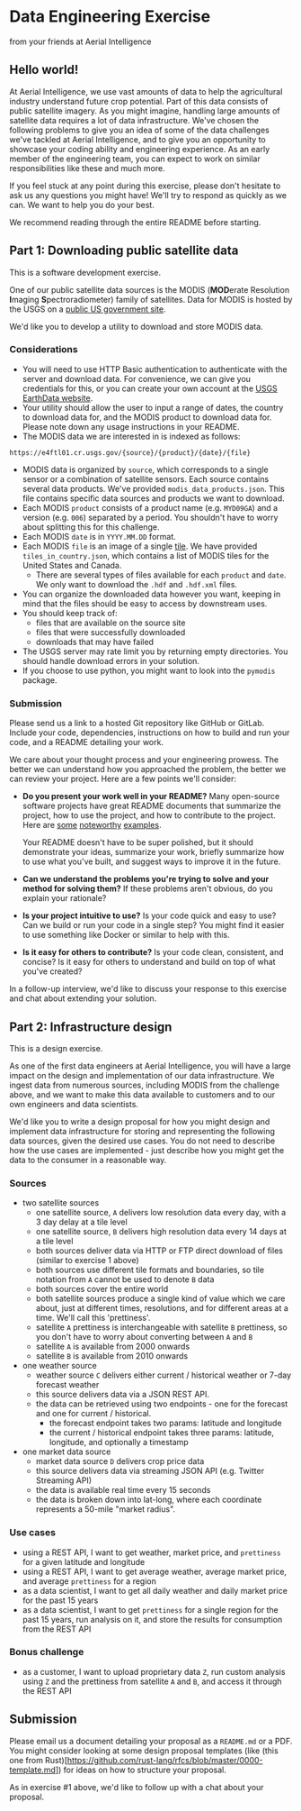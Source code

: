 # Data Engineering Exercise
from your friends at Aerial Intelligence 

## Hello world!
At Aerial Intelligence, we use vast amounts of data to help the agricultural industry understand future crop potential. Part of this data consists of public satellite imagery. As you might imagine, handling large amounts of satellite data requires a lot of data infrastructure.  We've chosen the following problems to give you an idea of some of the data challenges we've tackled at Aerial Intelligence, and to give you an opportunity to showcase your coding ability and engineering experience. As an early member of the engineering team, you can expect to work on similar responsibilities like these and much more.

If you feel stuck at any point during this exercise, please don't hesitate to ask us any questions you might have! We'll try to respond as quickly as we can. We want to help you do your best.

We recommend reading through the entire README before starting.

## Part 1: Downloading public satellite data

This is a software development exercise.

One of our public satellite data sources is the MODIS (**MOD**erate Resolution **I**maging **S**pectroradiometer) family of satellites. Data for MODIS is hosted by the USGS on a [public US government site](https://e4ftl01.cr.usgs.gov). 

We'd like you to develop a utility to download and store MODIS data. 

### Considerations

- You will need to use HTTP Basic authentication to authenticate with the server and download data. For convenience, we can give you credentials for this, or you can create your own account at the [USGS EarthData website](https://urs.earthdata.nasa.gov/users/new).
- Your utility should allow the user to input a range of dates, the country to download data for, and the MODIS product to download data for. Please note down any usage instructions in your README.
- The MODIS data we are interested in is indexed as follows: 

```
https://e4ftl01.cr.usgs.gov/{source}/{product}/{date}/{file}
```

- MODIS data is organized by `source`, which corresponds to a single sensor or a combination of satellite sensors. Each source contains several data products. We've provided `modis_data_products.json`. This file contains specific data sources and products we want to download.
- Each MODIS `product` consists of a product name (e.g. `MYD09GA`) and a version (e.g. `006`) separated by a period. You shouldn't have to worry about splitting this for this challenge.
- Each MODIS `date` is in `YYYY.MM.DD` format.
- Each MODIS `file` is an image of a single [tile](https://modis-land.gsfc.nasa.gov/MODLAND_grid.html). We have provided `tiles_in_country.json`, which contains a list of MODIS tiles for the United States and Canada. 
    - There are several types of files available for each `product` and `date`. We only want to download the `.hdf` and `.hdf.xml` files. 
- You can organize the downloaded data however you want, keeping in mind that the files should be easy to access by downstream uses. 
- You should keep track of:
    - files that are available on the source site
    - files that were successfully downloaded
    - downloads that may have failed
- The USGS server may rate limit you by returning empty directories. You should handle download errors in your solution.
- If you choose to use python, you might want to look into the `pymodis` package.

### Submission

Please send us a link to a hosted Git repository like GitHub or GitLab. Include your code, dependencies, instructions on how to build and run your code, and a README detailing your work.

We care about your thought process and your engineering prowess. The better we can understand how you approached the problem, the better we can review your project. Here are a few points we'll consider:

- **Do you present your work well in your README?** Many open-source software projects have great README documents that summarize the project, how to use the project, and how to contribute to the project. Here are [some](https://github.com/microsoft/vscode) [noteworthy](https://github.com/fchollet/keras) [examples](https://github.com/reactjs/redux). 

  Your README doesn't have to be super polished, but it should demonstrate your ideas, summarize your work, briefly summarize how to use what you've built, and suggest ways to improve it in the future.

- **Can we understand the problems you're trying to solve and your method for solving them?** If these problems aren't obvious, do you explain your rationale?

- **Is your project intuitive to use?** Is your code quick and easy to use? Can we build or run your code in a single step? You might find it easier to use something like Docker or similar to help with this.

- **Is it easy for others to contribute?** Is your code clean, consistent, and concise? Is it easy for others to understand and build on top of what you've created?

In a follow-up interview, we'd like to discuss your response to this exercise and chat about extending your solution.

## Part 2: Infrastructure design

This is a design exercise.

As one of the first data engineers at Aerial Intelligence, you will have a large impact on the design and implementation of our data infrastructure. We ingest data from numerous sources, including MODIS from the challenge above, and we want to make this data available to customers and to our own engineers and data scientists.

We'd like you to write a design proposal for how you might design and implement data infrastructure for storing and representing the following data sources, given the desired use cases. You do not need to describe how the use cases are implemented - just describe how you might get the data to the consumer in a reasonable way.

### Sources

- two satellite sources
    - one satellite source, `A` delivers low resolution data every day, with a 3 day delay at a tile level
    - one satellite source, `B` delivers high resolution data every 14 days at a tile level
    - both sources deliver data via HTTP or FTP direct download of files (similar to exercise 1 above)
    - both sources use different tile formats and boundaries, so tile notation from `A` cannot be used to denote `B` data
    - both sources cover the entire world
    - both satellite sources produce a single kind of value which we care about, just at different times, resolutions, and for different areas at a time. We'll call this 'prettiness'.
    - satellite `A` prettiness is interchangeable with satellite `B` prettiness, so you don't have to worry about converting between `A` and `B`
    - satellite `A` is available from 2000 onwards
    - satellite `B` is available from 2010 onwards
- one weather source
    - weather source `C` delivers either current / historical weather or 7-day forecast weather
    - this source delivers data via a JSON REST API.
    - the data can be retrieved using two endpoints - one for the forecast and one for current / historical.
        - the forecast endpoint takes two params: latitude and longitude
        - the current / historical endpoint takes three params: latitude, longitude, and optionally a timestamp
- one market data source
    - market data source `D` delivers crop price data
    - this source delivers data via streaming JSON API (e.g. Twitter Streaming API)
    - the data is available real time every 15 seconds
    - the data is broken down into lat-long, where each coordinate represents a 50-mile "market radius".

### Use cases

- using a REST API, I want to get weather, market price, and `prettiness` for a given latitude and longitude
- using a REST API, I want to get average weather, average market price, and average `prettiness` for a region
- as a data scientist, I want to get all daily weather and daily market price for the past 15 years
- as a data scientist, I want to get `prettiness` for a single region for the past 15 years, run analysis on it, and store the results for consumption from the REST API

### Bonus challenge

- as a customer, I want to upload proprietary data `Z`, run custom analysis using `Z` and the prettiness from satellite `A` and `B`, and access it through the REST API

## Submission

Please email us a document detailing your proposal as a `README.md` or a PDF. You might consider looking at some design proposal templates (like (this one from Rust)[https://github.com/rust-lang/rfcs/blob/master/0000-template.md]) for ideas on how to structure your proposal.

As in exercise #1 above, we'd like to follow up with a chat about your proposal.
